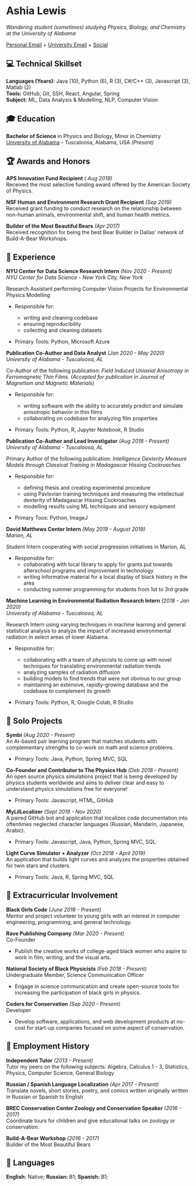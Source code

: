# Ashia Lewis

_Wandering student (sometimes) studying Physics, Biology, and Chemistry at the University of Alabama_ 

[Personal Email](mailto:pantagruelspendulum@protonmail.com) + [University Email](mailto:atlewis5@crimson.ua.edu.com) + [Social](https://www.goodreads.com/user/show/25702327-ash)

## 💻 Technical Skillset

**Languages (Years):** Java (10), Python (6), R (3), C#/C++ (3), Javascript (3), Matlab (2) <br>
**Tools:** GitHub, Git, SSH, React, Angular, Spring <br>
**Subject:** ML, Data Analysis & Modelling, NLP, Computer Vision <br>

## 🎓 Education

**Bachelor of Science** in Physics and Biology, Minor in Chemistry <br>
[University of Alabama](https://www.ua.edu/) - Tuscaloosa, Alabama, USA _(Present)_

## 🏆 Awards and Honors

**APS Innovation Fund Recipient** _( Aug 2018)_ <br>
Received the most selective funding award offered by the American Society of Physics. 

**NSF Human and Environment Research Grant Recipient** _(Sep 2019)_ <br>
Received grant funding to conduct research on the relationship between non-human animals, environmental shift, and human health metrics.

**Builder of the Most Beautiful Bears** _(Apr 2017)_ <br>
Received recognition for being the best Bear Builder in Dallas' network of Build-A-Bear Workshops.


## 📍 Experience

**NYU Center for Data Science Research Intern** _(Nov 2020 - Present)_<br>
_NYU Center for Data Science - New York City, New York_ <br>

Research Assistant performing Computer Vision Projects for Environmental Physics Modelling
- Responsible for:
    - writing and cleaning codebase
    - ensuring reproducibility 
    - collecting and cleaning datasets
    
- Primary Tools: Python, Microsoft Azure

**Publication Co-Author and Data Analyst** _(Jan 2020 - May 2020)_ <br>
_University of Alabama - Tuscaloosa, AL_ <br>

Co-Author of the following publication: _Field Induced Uniaxial Anisotropy in Ferromagnetic Thin Films. (Accepted for publication in Journal of Magnetism and Magnetic Materials)_<br>
- Responsible for:
    - writing software with the ability to accurately predict and simulate anisotropic behavior in thin films
    - collaborating on codebase for analyzing film properties
    
- Primary Tools: Python, R, Jupyter Notebook, R Studio

**Publication Co-Author and Lead Investigator** _(Aug 2018 - Present)_ <br>
_University of Alabama - Tuscaloosa, AL_ <br>

Primary Author of the following publication: _Intelligence Dexterity Measure Models through Classical Training in Madagascar Hissing Cockroaches_ <br>
- Responsible for:
  - defining thesis and creating experimental procedure
  - using Pavlovian training techniques and measuring the intellectual dexterity of Madagascar Hissing Cockroaches
  - modelling results using ML techniques and sensory equipment
  
 - Primary Toos: Python, ImageJ


**David Matthews Center Intern** _(May 2019 - August 2019)_ <br>
_Marion, AL_ <br>

Student Intern cooperating with social progression initiatives in Marion, AL
- Responsible for:
  - collaborating with local library to apply for grants put towards afterschool programs and improvement in technology
  - writing informative material for a local display of black history in the area
  - conducting summer programming for students from 1st to 3rd grade
  

**Machine Learning in Environmental Radiation Research Intern** _(2018 - Jan 2020)_ <br>
_University of Alabama - Tuscaloosa, AL_ <br>

Research Intern using varying techniques in machine learning and general statistical analysis to analyze the impact of increased environmental radiation in select areas of lower Alabama. <br>
- Responsible for:
    - collaborating with a team of physicists to come up with novel techniques for translating environmental radiation trends
    - analyzing samples of radiation diffusion
    - building models to find trends that were not obvious to our group
    - maintaining an extensive, rapidly-growing database and the codebase to complement its growth
    
- Primary Tools: Python, R, Google Colab, R Studio
 

## 📓 Solo Projects

**Symbi** _(Aug 2020 - Present)_ <br>
An AI-based pair learning program that matches students with complementary strengths to co-work on math and science problems.<br>

- Primary Tools: Java, Python, Spring MVC, SQL

**Co-Founder and Contributor to The Physics Hub** _(Deb 2018 - Present)_ <br>
An open source physics simulations project that is being developed by physics students worldwide and aims to deliver clear and easy to understand physics simulations free for everyone! <br>

- Primary Tools: Javascript, HTML, GitHub

**MyLilLocalizer** _(Sept 2019 - Nov 2020)_ <br>
A paired GitHub bot and application that localizes code documentation into oftentimes neglected character languages (Russian, Mandarin, Japanese, Arabic). <br>

- Primary Tools: Javascript, Java, Python, Spring MVC, SQL

**Light Curve Simulator + Analyzer** _(Oct 2018 - April 2019)_<br>
An application that builds light curves and analyzes the properties obtained for twin stars and clusters. <br>

- Primary Tools: Java, R, Spring MVC, SQL


## 🧩 Extracurricular Involvement

**Black Girls Code** _(June 2016 - Present)_ <br>
Mentor and project volunteer to young girls with an interest in computer engineering, programming, and general technology.

**Rave Publishing Company** _(Mar 2020 - Present)_ <br>
Co-Founder <br>

- Publish the creative works of college-aged black women who aspire to work in film, writing, and the visual arts.

**National Society of Black Physicists** _(Feb 2018 - Present)_ <br>
Undergraduate Member, Science Communication Officer 

- Engage in science communication and create open-source tools for increasing the participation of black girls in physics.

**Coders for Conservation** _(Sep 2020 - Present)_ <br>
Developer <br>

- Develop software, applications, and web development products at no-cost for start-up companies focused on some aspect of conservation. 


##  💼 Employment History

**Independent Tutor** _(2013 - Present)_ <br>
Tutor my peers on the following subjects: Algebra, Calculus 1 - 3, Statistics, Physics, Computer Science, General Biology

**Russian / Spanish Language Localization** _(Apr 2017 - Present)_ <br>
Translate novels, short stories, poetry, and comics written originally written in Russian or Spanish to English

**BREC Conservation Center Zoology and Conservation Speaker** _(2016 - 2017)_ <br>
Coordinate tours for children and give educational talks on zoology or conservation.

**Build-A-Bear Workshop** _(2016 - 2017)_ <br>
Builder of the Most Beautiful Bears 

## 💬 Languages

**English:** Native;
**Russian:** B1;
**Spanish:** B1;
